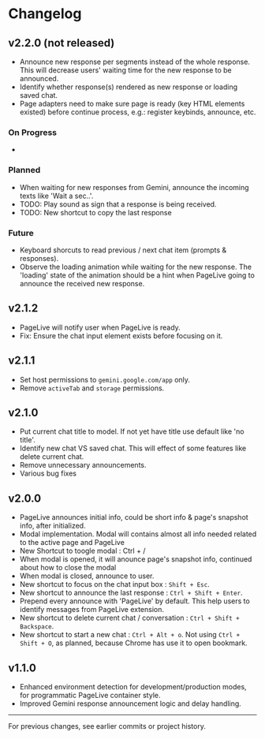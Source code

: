 # Changelog

## v2.2.0 (not released)

- Announce new response per segments instead of the whole response. This will decrease users' waiting time for the new response to be announced.
- Identify whether response(s) rendered as new response or loading saved chat.
- Page adapters need to make sure page is ready (key HTML elements existed) before continue process, e.g.: register keybinds, announce, etc.

### On Progress

-

### Planned

- When waiting for new responses from Gemini, announce the incoming texts like 'Wait a sec..'.
- TODO: Play sound as sign that a response is being received.
- TODO: New shortcut to copy the last response

### Future

- Keyboard shorcuts to read previous / next chat item (prompts & responses).
- Observe the loading animation while waiting for the new response. The 'loading' state of the animation should be a hint when PageLive going to announce the received new response.

## v2.1.2

- PageLive will notify user when PageLive is ready.
- Fix: Ensure the chat input element exists before focusing on it.

## v2.1.1

- Set host permissions to `gemini.google.com/app` only.
- Remove `activeTab` and `storage` permissions.

## v2.1.0

- Put current chat title to model. If not yet have title use default like 'no title'.
- Identify new chat VS saved chat. This will effect of some features like delete current chat.
- Remove unnecessary announcements.
- Various bug fixes

## v2.0.0

- PageLive announces initial info, could be short info & page's snapshot info, after initialized.
- Modal implementation. Modal will contains almost all info needed related to the active page and PageLive
- New Shortcut to toogle modal : Ctrl + /
- When modal is opened, it will anounce page's snapshot info, continued about how to close the modal
- When modal is closed, announce to user.
- New shortcut to focus on the chat input box : `Shift + Esc`.
- New shortcut to announce the last response : `Ctrl + Shift + Enter`.
- Prepend every announce with 'PageLive' by default. This help users to identify messages from PageLive extension.
- New shortcut to delete current chat / conversation : `Ctrl + Shift + Backspace`.
- New shortcut to start a new chat : `Ctrl + Alt + o`. Not using `Ctrl + Shift + O`, as planned, because Chrome has use it to open bookmark.

## v1.1.0

- Enhanced environment detection for development/production modes, for programmatic PageLive container style.
- Improved Gemini response announcement logic and delay handling.

---

For previous changes, see earlier commits or project history.
